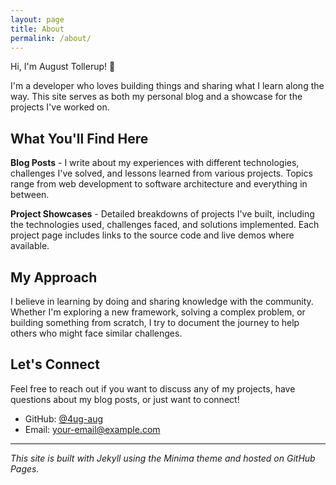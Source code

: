 ```yaml
---
layout: page
title: About
permalink: /about/
---
```


Hi, I'm August Tollerup! 👋

I'm a developer who loves building things and sharing what I learn along the way. This site serves as both my personal blog and a showcase for the projects I've worked on.

## What You'll Find Here

**Blog Posts** - I write about my experiences with different technologies, challenges I've solved, and lessons learned from various projects. Topics range from web development to software architecture and everything in between.

**Project Showcases** - Detailed breakdowns of projects I've built, including the technologies used, challenges faced, and solutions implemented. Each project page includes links to the source code and live demos where available.

## My Approach

I believe in learning by doing and sharing knowledge with the community. Whether I'm exploring a new framework, solving a complex problem, or building something from scratch, I try to document the journey to help others who might face similar challenges.

## Let's Connect

Feel free to reach out if you want to discuss any of my projects, have questions about my blog posts, or just want to connect!

- GitHub: [@4ug-aug](https://github.com/4ug-aug)
- Email: [your-email@example.com](mailto:your-email@example.com)

---

*This site is built with Jekyll using the Minima theme and hosted on GitHub Pages.* 